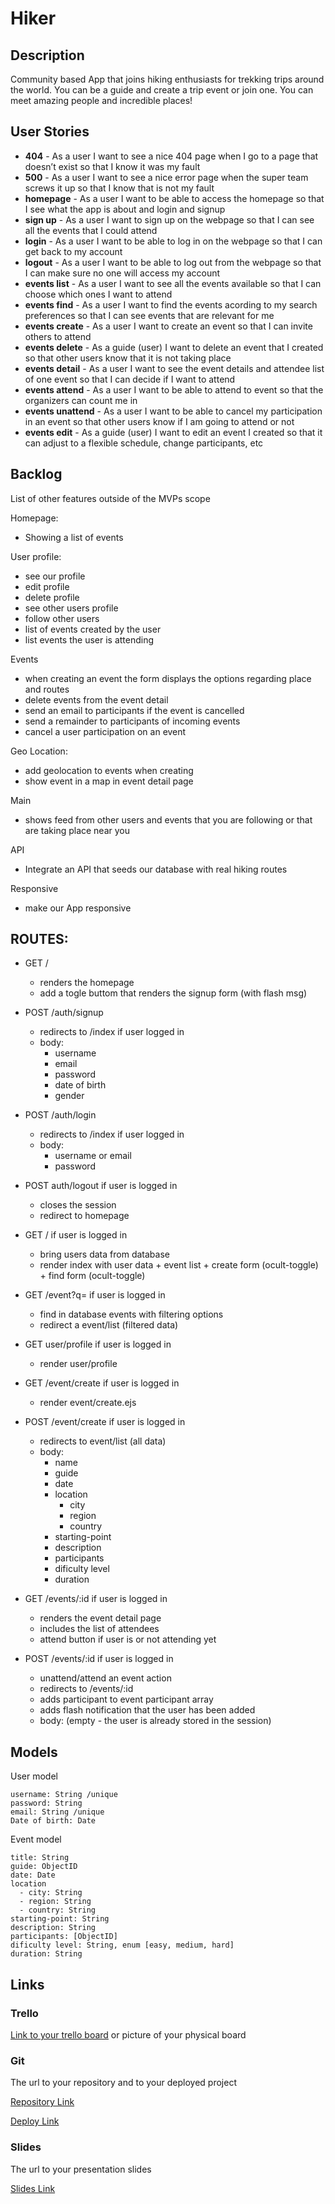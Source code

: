 # Hiker

## Description

Community based App that joins hiking enthusiasts for trekking trips around the world. You can be a guide and create a trip event or join one. You can meet amazing people and incredible places!
 
## User Stories

- **404** - As a user I want to see a nice 404 page when I go to a page that doesn’t exist so that I know it was my fault 
- **500** - As a user I want to see a nice error page when the super team screws it up so that I know that is not my fault
- **homepage** - As a user I want to be able to access the homepage so that I see what the app is about and login and signup
- **sign up** - As a user I want to sign up on the webpage so that I can see all the events that I could attend
- **login** - As a user I want to be able to log in on the webpage so that I can get back to my account
- **logout** - As a user I want to be able to log out from the webpage so that I can make sure no one will access my account
- **events list** - As a user I want to see all the events available so that I can choose which ones I want to attend
- **events find** - As a user I want to find the events acording to my search preferences so that I can see events that are relevant for me
- **events create** - As a user I want to create an event so that I can invite others to attend
- **events delete** - As a guide (user) I want to delete an event that I created so that other users know that it is not taking place
- **events detail** - As a user I want to see the event details and attendee list of one event so that I can decide if I want to attend 
- **events attend** - As a user I want to be able to attend to event so that the organizers can count me in
- **events unattend** - As a user I want to be able to cancel my participation in an event so that other users know if I am going to attend or not
- **events edit** -  As a guide (user) I want to edit an event I created so that it can adjust to a flexible schedule, change participants, etc 

## Backlog

List of other features outside of the MVPs scope

Homepage:
- Showing a list of events

User profile:
- see our profile
- edit profile
- delete profile 
- see other users profile
- follow other users
- list of events created by the user
- list events the user is attending

Events
- when creating an event the form displays the options regarding place and routes
- delete events from the event detail
- send an email to participants if the event is cancelled
- send a remainder to participants of incoming events
- cancel a user participation on an event

Geo Location:
- add geolocation to events when creating
- show event in a map in event detail page

Main
- shows feed from other users and events that you are following or that are taking place near you

API
- Integrate an API that seeds our database with real hiking routes

Responsive
- make our App responsive

## ROUTES:

- GET / 
  - renders the homepage
  - add a togle buttom that renders the signup form (with flash msg)

- POST /auth/signup
  - redirects to /index if user logged in
  - body:
    - username
    - email
    - password
    - date of birth
    - gender

- POST /auth/login
  - redirects to /index if user logged in
  - body:
    - username or email
    - password

- POST auth/logout if user is logged in 
  - closes the session
  - redirect to homepage

- GET / if user is logged in
  - bring users data from database
  - render index with user data + event list + create form (ocult-toggle) + find form (ocult-toggle)

- GET /event?q= if user is logged in
  - find in database events with filtering options
  - redirect a event/list (filtered data)

- GET user/profile  if user is logged in
  - render user/profile

- GET /event/create if user is logged in 
  - render event/create.ejs

- POST /event/create if user is logged in 
  - redirects to event/list (all data)
  - body: 
    - name
    - guide
    - date
    - location
      - city
      - region
      - country
    - starting-point
    - description
    - participants
    - dificulty level
    - duration

- GET /events/:id if user is logged in
  - renders the event detail page
  - includes the list of attendees
  - attend button if user is or not attending yet

- POST /events/:id if user is logged in
  - unattend/attend an event action 
  - redirects to /events/:id
  - adds participant to event participant array
  - adds flash notification that the user has been added
  - body: (empty - the user is already stored in the session)

## Models

User model
 
```
username: String /unique
password: String
email: String /unique
Date of birth: Date
```

Event model

```
title: String
guide: ObjectID
date: Date
location
  - city: String
  - region: String
  - country: String
starting-point: String
description: String
participants: [ObjectID]
dificulty level: String, enum [easy, medium, hard]
duration: String

``` 

## Links

### Trello

[Link to your trello board](https://trello.com) or picture of your physical board

### Git

The url to your repository and to your deployed project

[Repository Link](http://github.com)

[Deploy Link](http://heroku.com)

### Slides

The url to your presentation slides

[Slides Link](http://slides.com)